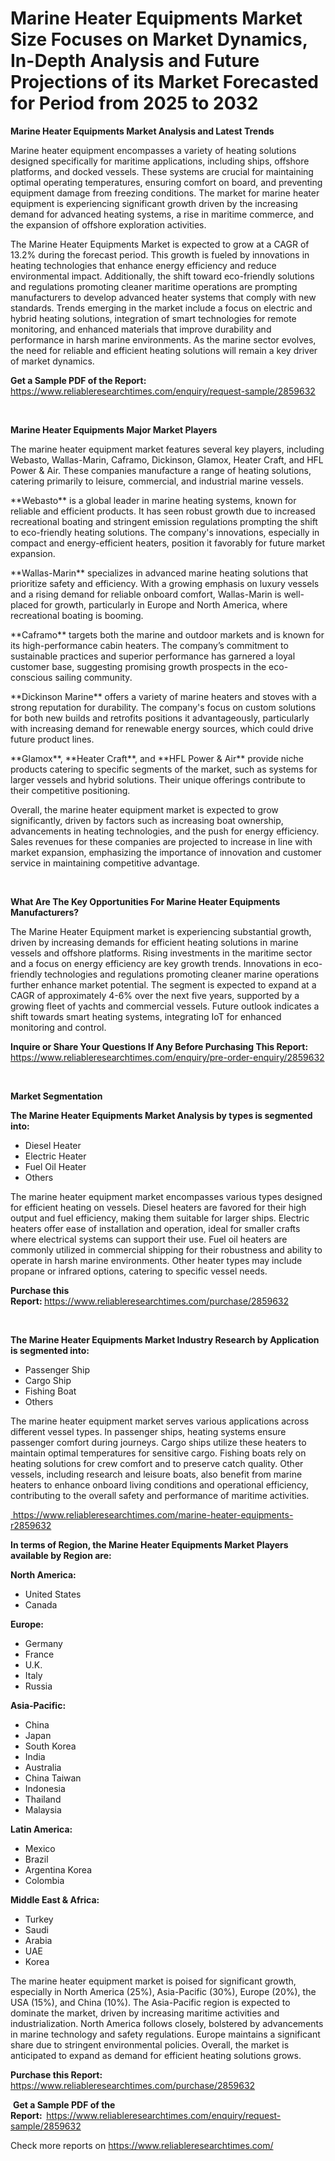 <p><h1>Marine Heater Equipments Market Size Focuses on Market Dynamics, In-Depth Analysis and Future Projections of its Market Forecasted for Period from 2025 to 2032</h1></p><p><strong>Marine Heater Equipments Market Analysis and Latest Trends</strong></p>
<p><p>Marine heater equipment encompasses a variety of heating solutions designed specifically for maritime applications, including ships, offshore platforms, and docked vessels. These systems are crucial for maintaining optimal operating temperatures, ensuring comfort on board, and preventing equipment damage from freezing conditions. The market for marine heater equipment is experiencing significant growth driven by the increasing demand for advanced heating systems, a rise in maritime commerce, and the expansion of offshore exploration activities.</p><p>The Marine Heater Equipments Market is expected to grow at a CAGR of 13.2% during the forecast period. This growth is fueled by innovations in heating technologies that enhance energy efficiency and reduce environmental impact. Additionally, the shift toward eco-friendly solutions and regulations promoting cleaner maritime operations are prompting manufacturers to develop advanced heater systems that comply with new standards. Trends emerging in the market include a focus on electric and hybrid heating solutions, integration of smart technologies for remote monitoring, and enhanced materials that improve durability and performance in harsh marine environments. As the marine sector evolves, the need for reliable and efficient heating solutions will remain a key driver of market dynamics.</p></p>
<p><strong>Get a Sample PDF of the Report:&nbsp;</strong> <a href="https://www.reliableresearchtimes.com/enquiry/request-sample/2859632?utm_campaign=2638&utm_medium=2&utm_source=Github&utm_content=ia&utm_term=12032025&utm_id=marine-heater-equipments">https://www.reliableresearchtimes.com/enquiry/request-sample/2859632</a></p>
<p>&nbsp;</p>
<p><strong>Marine Heater Equipments Major Market Players</strong></p>
<p><p>The marine heater equipment market features several key players, including Webasto, Wallas-Marin, Caframo, Dickinson, Glamox, Heater Craft, and HFL Power & Air. These companies manufacture a range of heating solutions, catering primarily to leisure, commercial, and industrial marine vessels.</p><p>**Webasto** is a global leader in marine heating systems, known for reliable and efficient products. It has seen robust growth due to increased recreational boating and stringent emission regulations prompting the shift to eco-friendly heating solutions. The company's innovations, especially in compact and energy-efficient heaters, position it favorably for future market expansion.</p><p>**Wallas-Marin** specializes in advanced marine heating solutions that prioritize safety and efficiency. With a growing emphasis on luxury vessels and a rising demand for reliable onboard comfort, Wallas-Marin is well-placed for growth, particularly in Europe and North America, where recreational boating is booming.</p><p>**Caframo** targets both the marine and outdoor markets and is known for its high-performance cabin heaters. The company’s commitment to sustainable practices and superior performance has garnered a loyal customer base, suggesting promising growth prospects in the eco-conscious sailing community.</p><p>**Dickinson Marine** offers a variety of marine heaters and stoves with a strong reputation for durability. The company's focus on custom solutions for both new builds and retrofits positions it advantageously, particularly with increasing demand for renewable energy sources, which could drive future product lines.</p><p>**Glamox**, **Heater Craft**, and **HFL Power & Air** provide niche products catering to specific segments of the market, such as systems for larger vessels and hybrid solutions. Their unique offerings contribute to their competitive positioning.</p><p>Overall, the marine heater equipment market is expected to grow significantly, driven by factors such as increasing boat ownership, advancements in heating technologies, and the push for energy efficiency. Sales revenues for these companies are projected to increase in line with market expansion, emphasizing the importance of innovation and customer service in maintaining competitive advantage.</p></p>
<p>&nbsp;</p>
<p><strong>What Are The Key Opportunities For Marine Heater Equipments Manufacturers?</strong></p>
<p><p>The Marine Heater Equipment market is experiencing substantial growth, driven by increasing demands for efficient heating solutions in marine vessels and offshore platforms. Rising investments in the maritime sector and a focus on energy efficiency are key growth trends. Innovations in eco-friendly technologies and regulations promoting cleaner marine operations further enhance market potential. The segment is expected to expand at a CAGR of approximately 4-6% over the next five years, supported by a growing fleet of yachts and commercial vessels. Future outlook indicates a shift towards smart heating systems, integrating IoT for enhanced monitoring and control.</p></p>
<p><strong>Inquire or Share Your Questions If Any Before Purchasing This Report:</strong> <a href="https://www.reliableresearchtimes.com/enquiry/pre-order-enquiry/2859632?utm_campaign=2638&utm_medium=2&utm_source=Github&utm_content=ia&utm_term=12032025&utm_id=marine-heater-equipments">https://www.reliableresearchtimes.com/enquiry/pre-order-enquiry/2859632</a></p>
<p>&nbsp;</p>
<p><strong>Market Segmentation</strong></p>
<p><strong>The Marine Heater Equipments Market Analysis by types is segmented into:</strong></p>
<p><ul><li>Diesel Heater</li><li>Electric Heater</li><li>Fuel Oil Heater</li><li>Others</li></ul></p>
<p><p>The marine heater equipment market encompasses various types designed for efficient heating on vessels. Diesel heaters are favored for their high output and fuel efficiency, making them suitable for larger ships. Electric heaters offer ease of installation and operation, ideal for smaller crafts where electrical systems can support their use. Fuel oil heaters are commonly utilized in commercial shipping for their robustness and ability to operate in harsh marine environments. Other heater types may include propane or infrared options, catering to specific vessel needs.</p></p>
<p><strong>Purchase this Report:&nbsp;</strong><a href="https://www.reliableresearchtimes.com/purchase/2859632?utm_campaign=2638&utm_medium=2&utm_source=Github&utm_content=ia&utm_term=12032025&utm_id=marine-heater-equipments">https://www.reliableresearchtimes.com/purchase/2859632</a></p>
<p>&nbsp;</p>
<p><strong>The Marine Heater Equipments Market Industry Research by Application is segmented into:</strong></p>
<p><ul><li>Passenger Ship</li><li>Cargo Ship</li><li>Fishing Boat</li><li>Others</li></ul></p>
<p><p>The marine heater equipment market serves various applications across different vessel types. In passenger ships, heating systems ensure passenger comfort during journeys. Cargo ships utilize these heaters to maintain optimal temperatures for sensitive cargo. Fishing boats rely on heating solutions for crew comfort and to preserve catch quality. Other vessels, including research and leisure boats, also benefit from marine heaters to enhance onboard living conditions and operational efficiency, contributing to the overall safety and performance of maritime activities.</p></p>
<p><a href="https://www.reliableresearchtimes.com/marine-heater-equipments-r2859632?utm_campaign=2638&utm_medium=2&utm_source=Github&utm_content=ia&utm_term=12032025&utm_id=marine-heater-equipments">&nbsp;https://www.reliableresearchtimes.com/marine-heater-equipments-r2859632</a></p>
<p><strong>In terms of Region, the Marine Heater Equipments Market Players available by Region are:</strong></p>
<p>
    <p> <strong> North America: </strong>
        <ul>
            <li>United States</li>
            <li>Canada</li>
        </ul>
        </p> 
    <p> <strong> Europe: </strong>
        <ul>
            <li>Germany</li>
            <li>France</li>
            <li>U.K.</li>
            <li>Italy</li>
            <li>Russia</li>
        </ul>
        </p> 
    <p> <strong> Asia-Pacific: </strong>
        <ul>
            <li>China</li>
            <li>Japan</li>
            <li>South Korea</li>
            <li>India</li>
            <li>Australia</li>
            <li>China Taiwan</li>
            <li>Indonesia</li>
            <li>Thailand</li>
            <li>Malaysia</li>
        </ul>
        </p> 
    <p> <strong> Latin America: </strong>
        <ul>
            <li>Mexico</li>
            <li>Brazil</li>
            <li>Argentina Korea</li>
            <li>Colombia</li>
        </ul>
        </p> 
    <p> <strong> Middle East & Africa: </strong>
        <ul>
            <li>Turkey</li>
            <li>Saudi</li>
            <li>Arabia</li>
            <li>UAE</li>
            <li>Korea</li>
        </ul>
    </p>
    </p>
<p><p>The marine heater equipment market is poised for significant growth, especially in North America (25%), Asia-Pacific (30%), Europe (20%), the USA (15%), and China (10%). The Asia-Pacific region is expected to dominate the market, driven by increasing maritime activities and industrialization. North America follows closely, bolstered by advancements in marine technology and safety regulations. Europe maintains a significant share due to stringent environmental policies. Overall, the market is anticipated to expand as demand for efficient heating solutions grows.</p></p>
<p><strong>Purchase this Report: </strong><a href="https://www.reliableresearchtimes.com/purchase/2859632?utm_campaign=2638&utm_medium=2&utm_source=Github&utm_content=ia&utm_term=12032025&utm_id=marine-heater-equipments">https://www.reliableresearchtimes.com/purchase/2859632</a></p>
<p>&nbsp;<strong>Get a Sample PDF of the Report:&nbsp;&nbsp;</strong><a href="https://www.reliableresearchtimes.com/enquiry/request-sample/2859632?utm_campaign=2638&utm_medium=2&utm_source=Github&utm_content=ia&utm_term=12032025&utm_id=marine-heater-equipments">https://www.reliableresearchtimes.com/enquiry/request-sample/2859632</a></p>
<p><strong></strong></p>
<p>Check more reports on <a href="https://www.reliableresearchtimes.com/?utm_campaign=2638&utm_medium=2&utm_source=Github&utm_content=ia&utm_term=12032025&utm_id=marine-heater-equipments">https://www.reliableresearchtimes.com/</a></p>